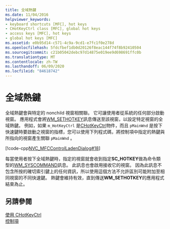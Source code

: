 ```yaml
---
title: 全域熱鍵
ms.date: 11/04/2016
helpviewer_keywords:
- keyboard shortcuts [MFC], hot keys
- CHotKeyCtrl class [MFC], global hot keys
- access keys [MFC], hot keys
- global hot keys [MFC]
ms.assetid: e0b95d14-c571-4c9a-9cd1-e7fc1f0e278d
ms.openlocfilehash: 5fdcfbef1db0d20126f8eac144f74f8b92410504
ms.sourcegitcommit: c21b05042debc97d14875e019ee9d698691ffc0b
ms.translationtype: MT
ms.contentlocale: zh-TW
ms.lasthandoff: 06/09/2020
ms.locfileid: "84618742"
---
```

# <a name="global-hot-keys"></a>全域熱鍵

全域熱鍵會與特定的 nonchild 視窗相關聯。 它可讓使用者從系統的任何部分啟動視窗。 應用程式會將[WM_SETHOTKEY](/windows/win32/inputdev/wm-sethotkey)訊息傳送至該視窗，以設定特定視窗的全域熱鍵。 例如，如果 `m_HotKeyCtrl` 是[CHotKeyCtrl](reference/chotkeyctrl-class.md)物件，而且 `pMainWnd` 是按下快速鍵時要啟動之視窗的指標，您可以使用下列程式碼，將控制項中指定的熱鍵與所指向的視窗產生關聯 `pMainWnd` 。

[!code-cpp[NVC_MFCControlLadenDialog#18](codesnippet/cpp/global-hot-keys_1.cpp)]

每當使用者按下全域熱鍵時，指定的視窗就會收到指定**SC_HOTKEY**做為命令類型的[WM_SYSCOMMAND](/windows/win32/menurc/wm-syscommand)訊息。 此訊息也會啟用接收它的視窗。 因為此訊息不包含所按的確切索引鍵上的任何資訊，所以使用這個方法不允許區別可能附加至相同視窗的不同快速鍵。 熱鍵會維持有效，直到傳送**WM_SETHOTKEY**的應用程式結束為止。

## <a name="see-also"></a>另請參閱

[使用 CHotKeyCtrl](using-chotkeyctrl.md)<br/>
[控制項](controls-mfc.md)
